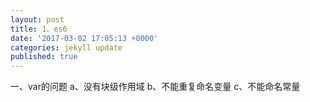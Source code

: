 ```yaml
---
layout: post
title: 1、es6
date: '2017-03-02 17:05:13 +0000'
categories: jekyll update
published: true
---
```

一、var的问题
  a、没有块级作用域
  b、不能重复命名变量
  c、不能命名常量
